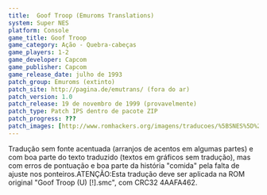 ```yaml
---
title:  Goof Troop (Emuroms Translations)
system: Super NES
platform: Console
game_title: Goof Troop
game_category: Ação - Quebra-cabeças
game_players: 1-2
game_developer: Capcom
game_publisher: Capcom
game_release_date: julho de 1993
patch_group: Emuroms (extinto)
patch_site: http://pagina.de/emutrans/ (fora do ar)
patch_version: 1.0
patch_release: 19 de novembro de 1999 (provavelmente)
patch_type: Patch IPS dentro de pacote ZIP
patch_progress: ???
patch_images: [http://www.romhackers.org/imagens/traducoes/%5BSNES%5D%20Goof%20Troop%20-%20Emuroms%20e%20Tradu-Roms%20-%201.png,http://www.romhackers.org/imagens/traducoes/%5BSNES%5D%20Goof%20Troop%20-%20Emuroms%20-%202.png,http://www.romhackers.org/imagens/traducoes/%5BSNES%5D%20Goof%20Troop%20-%20Emuroms%20-%203.png]
---
```

Tradução sem fonte acentuada (arranjos de acentos em algumas partes) e com boa parte do texto traduzido (textos em gráficos sem tradução), mas com erros de pontuação e boa parte da história "comida" pela falta de ajuste nos ponteiros.ATENÇÃO:Esta tradução deve ser aplicada na ROM original "Goof Troop (U) [!].smc", com CRC32 4AAFA462.